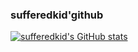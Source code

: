 ### sufferedkid'github

[![sufferedkid's GitHub stats](https://github-readme-stats.vercel.app/api?username=sufferedkid)](https://github.com/anuraghazra/github-readme-stats)

